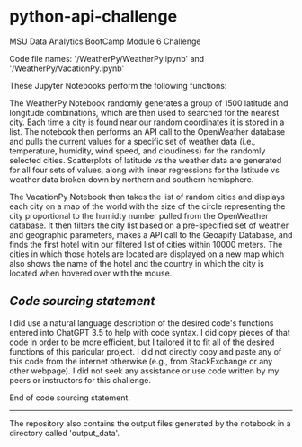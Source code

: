 # python-api-challenge
 MSU Data Analytics BootCamp Module 6 Challenge

Code file names: '/WeatherPy/WeatherPy.ipynb' and '/WeatherPy/VacationPy.ipynb'

These Jupyter Notebooks perform the following functions:

The WeatherPy Notebook randomly generates a group of 1500 latitude and longitude combinations, which are then used to searched for the nearest city. Each time a city is found near our random coordinates it is stored in a list. The notebook then performs an API call to the OpenWeather database and pulls the current values for a specific set of weather data (i.e., temperature, humidity, wind speed, and cloudiness) for the randomly selected cities. Scatterplots of latitude vs the weather data are generated for all four sets of values, along with linear regressions for the latitude vs weather data broken down by northern and southern hemisphere.

The VacationPy Notebook then takes the list of random cities and displays each city on a map of the world with the size of the circle representing the city proportional to the humidty number pulled from the OpenWeather database. It then filters the city list based on a pre-specified set of weather and geographic parameters, makes a API call to the Geoapify Database, and finds the first hotel witin our filtered list of cities within 10000 meters. The cities in which those hotels are located are displayed on a new map which also shows the name of the hotel and the country in which the city is located when hovered over with the mouse.

*Code sourcing statement*
-----------------------

I did use a natural language description of the desired code's functions entered into ChatGPT 3.5 to help with code syntax. I did copy pieces of that code in order to be more efficient, but I tailored it to fit all of the desired functions of this paricular project. I did not directly copy and paste any of this code from the internet otherwise (e.g., from StackExchange or any other webpage). I did not seek any assistance or use code written by my peers or instructors for this challenge.

End of code sourcing statement.

 ----------------------

 The repository also contains the output files generated by the notebook in a directory called 'output_data'. 

